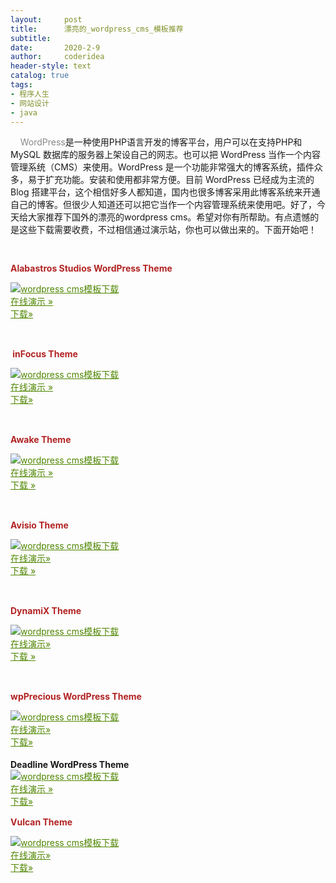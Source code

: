 ```yaml
---
layout:     post
title:      漂亮的_wordpress_cms_模板推荐
subtitle:   
date:       2020-2-9
author:     coderidea
header-style: text
catalog: true
tags:
- 程序人生
- 网站设计
- java
--- 
```

<p><span style="color:#393939;font-family:verdana, 'ms song', Arial, Helvetica, sans-serif;font-size:14px;line-height:21px;">
</span></p>
<p style="margin-left:auto;text-indent:0px;">    <span style="color:#888888;">WordPress</span>是一种使用PHP语言开发的博客平台，用户可以在支持PHP和MySQL 数据库的服务器上架设自己的网志。也可以把 WordPress 当作一个内容管理系统（CMS）来使用。WordPress 是一个功能非常强大的博客系统，插件众多，易于扩充功能。安装和使用都非常方便。目前 WordPress 已经成为主流的 Blog 搭建平台，这个相信好多人都知道，国内也很多博客采用此博客系统来开通自己的博客。但很少人知道还可以把它当作一个内容管理系统来使用吧。好了，今天给大家推荐下国外的漂亮的wordpress cms。希望对你有所帮助。有点遗憾的是这些下载需要收费，不过相信通过演示站，你也可以做出来的。下面开始吧！</p>
<p style="margin-left:0px;text-indent:0px;vertical-align:baseline;text-align:left;"><span style="vertical-align:baseline;font-size:13px;color:#000000;"><span style="color:#b22222;"><strong>          </strong></span></span></p>
<p style="margin-left:0px;text-indent:0px;font-weight:inherit;font-style:inherit;font-size:14px;font-family:inherit;vertical-align:baseline;text-align:left;"><span style="font-weight:inherit;font-style:inherit;font-size:14px;font-family:inherit;vertical-align:baseline;color:#b22222;"><strong style="font-weight:bold;">Alabastros Studios WordPress Theme</strong></span></p>
<div class="image-border" style="font-weight:inherit;font-style:inherit;font-size:14px;font-family:inherit;vertical-align:baseline;text-align:left;">
<div style="font-weight:inherit;font-style:inherit;font-size:14px;font-family:inherit;vertical-align:baseline;"><a style="color:#4f8600;text-decoration:underline;font-weight:inherit;font-style:inherit;font-size:14px;font-family:inherit;vertical-align:baseline;" href="http://themeforest.net/item/alabastros-studios-wordpress-version/123270?ref=ccaopengg"><img title="wordpress cms模板下载" src="http://www.caopeng.net/wp-content/uploads/newly_saved_images/2011/07/191710tUp.jpg" alt="wordpress cms模板下载" /></a></div>
</div>
<div class="hype-btn hype-btn-2 hype-btn-bold" style="font-weight:inherit;font-style:inherit;font-size:14px;font-family:inherit;vertical-align:baseline;text-align:left;"><a style="color:#4f8600;text-decoration:underline;font-weight:inherit;font-style:inherit;font-size:14px;font-family:inherit;vertical-align:baseline;" href="http://themeforest.net/item/alabastros-studios-wordpress-version/full_screen_preview/123270?ref=ccaopengg">在线演示 »</a></div>
<div class="hype-btn hype-btn-2 hype-btn-bold" style="font-weight:inherit;font-style:inherit;font-size:14px;font-family:inherit;vertical-align:baseline;text-align:left;">
<a style="color:#4f8600;text-decoration:underline;font-weight:inherit;font-style:inherit;font-size:14px;font-family:inherit;vertical-align:baseline;" href="http://themeforest.net/item/alabastros-studios-wordpress-version/123270?ref=ccaopengg">下载»</a><br /><img class="alignleft size-full wp-image-3510" title="divider" src="http://www.caopeng.net/wp-content/uploads/newly_saved_images/2011/07/191711aDZ.jpg" alt="wordpress cms模板下载" width="620" height="1" /></div>
<p style="margin-left:0px;text-indent:0px;font-weight:inherit;font-style:inherit;font-size:14px;font-family:inherit;vertical-align:baseline;text-align:left;"><span style="font-weight:inherit;font-style:inherit;font-size:14px;font-family:inherit;vertical-align:baseline;color:#b22222;"><strong style="font-weight:bold;"><br /></strong></span></p>
<p style="margin-left:0px;text-indent:0px;font-weight:inherit;font-style:inherit;font-size:14px;font-family:inherit;vertical-align:baseline;text-align:left;"><span style="font-weight:inherit;font-style:inherit;font-size:14px;font-family:inherit;vertical-align:baseline;color:#b22222;"><strong style="font-weight:bold;"> inFocus Theme</strong></span></p>
<div class="image-border" style="font-weight:inherit;font-style:inherit;font-size:14px;font-family:inherit;vertical-align:baseline;text-align:left;">
<div style="font-weight:inherit;font-style:inherit;font-size:14px;font-family:inherit;vertical-align:baseline;"><a style="color:#4f8600;text-decoration:underline;font-weight:inherit;font-style:inherit;font-size:14px;font-family:inherit;vertical-align:baseline;" href="http://themeforest.net/item/infocus-powerful-professional-wordpress-theme/85486?ref=ccaopengg"><img title="wordpress cms模板下载" src="http://www.caopeng.net/wp-content/uploads/newly_saved_images/2011/07/191711YyU.png" alt="wordpress cms模板下载" /></a></div>
</div>
<div class="hype-btn hype-btn-2 hype-btn-bold" style="font-weight:inherit;font-style:inherit;font-size:14px;font-family:inherit;vertical-align:baseline;text-align:left;">
<a style="color:#4f8600;text-decoration:underline;font-weight:inherit;font-style:inherit;font-size:14px;font-family:inherit;vertical-align:baseline;" href="http://themeforest.net/item/alabastros-studios-wordpress-version/full_screen_preview/123270?ref=ccaopengg">在线演示</a><a style="color:#4f8600;text-decoration:underline;font-weight:inherit;font-style:inherit;font-size:14px;font-family:inherit;vertical-align:baseline;" href="http://themeforest.net/item/infocus-powerful-professional-wordpress-theme/full_screen_preview/85486?ref=ccaopengg"> »</a>
</div>
<div class="hype-btn hype-btn-2 hype-btn-bold" style="font-weight:inherit;font-style:inherit;font-size:14px;font-family:inherit;vertical-align:baseline;text-align:left;">
<a style="color:#4f8600;text-decoration:underline;font-weight:inherit;font-style:inherit;font-size:14px;font-family:inherit;vertical-align:baseline;" href="http://themeforest.net/item/infocus-powerful-professional-wordpress-theme/85486?ref=ccaopengg">下载»</a><br /><img class="alignleft size-full wp-image-3510" title="divider" src="http://www.caopeng.net/wp-content/uploads/newly_saved_images/2011/07/191711aDZ.jpg" alt="wordpress cms模板下载" width="620" height="1" /></div>
<p style="margin-left:0px;text-indent:0px;font-weight:inherit;font-style:inherit;font-size:14px;font-family:inherit;vertical-align:baseline;text-align:left;"><span style="font-weight:inherit;font-style:inherit;font-size:14px;font-family:inherit;vertical-align:baseline;color:#b22222;"><strong style="font-weight:bold;"><br /></strong></span></p>
<p style="margin-left:0px;text-indent:0px;font-weight:inherit;font-style:inherit;font-size:14px;font-family:inherit;vertical-align:baseline;text-align:left;"><span style="font-weight:inherit;font-style:inherit;font-size:14px;font-family:inherit;vertical-align:baseline;color:#b22222;"><strong style="font-weight:bold;">Awake Theme</strong></span></p>
<div class="image-border" style="font-weight:inherit;font-style:inherit;font-size:14px;font-family:inherit;vertical-align:baseline;text-align:left;">
<div style="font-weight:inherit;font-style:inherit;font-size:14px;font-family:inherit;vertical-align:baseline;"><a style="color:#4f8600;text-decoration:underline;font-weight:inherit;font-style:inherit;font-size:14px;font-family:inherit;vertical-align:baseline;" href="http://themeforest.net/item/awake-powerful-professional-wordpress-theme/111267?ref=ccaopengg"><img title="wordpress cms模板下载" src="http://www.caopeng.net/wp-content/uploads/newly_saved_images/2011/07/191711P6e.png" alt="wordpress cms模板下载" /></a></div>
</div>
<div class="hype-btn hype-btn-2 hype-btn-bold" style="font-weight:inherit;font-style:inherit;font-size:14px;font-family:inherit;vertical-align:baseline;text-align:left;"><a style="color:#4f8600;text-decoration:underline;font-weight:inherit;font-style:inherit;font-size:14px;font-family:inherit;vertical-align:baseline;" href="http://themeforest.net/item/awake-powerful-professional-wordpress-theme/full_screen_preview/111267?ref=ccaopengg">在线演示 »</a></div>
<div class="hype-btn hype-btn-2 hype-btn-bold" style="font-weight:inherit;font-style:inherit;font-size:14px;font-family:inherit;vertical-align:baseline;text-align:left;">
<a style="color:#4f8600;text-decoration:underline;font-weight:inherit;font-style:inherit;font-size:14px;font-family:inherit;vertical-align:baseline;" href="http://themeforest.net/item/awake-powerful-professional-wordpress-theme/111267?ref=ccaopengg">下载 »</a><br /><img class="alignleft size-full wp-image-3510" title="divider" src="http://www.caopeng.net/wp-content/uploads/newly_saved_images/2011/07/191711aDZ.jpg" alt="wordpress cms模板下载" width="620" height="1" /></div>
<p style="margin-left:0px;text-indent:0px;font-weight:inherit;font-style:inherit;font-size:14px;font-family:inherit;vertical-align:baseline;text-align:left;"><span style="font-weight:inherit;font-style:inherit;font-size:14px;font-family:inherit;vertical-align:baseline;color:#b22222;"><strong style="font-weight:bold;"><br /></strong></span></p>
<p style="margin-left:0px;text-indent:0px;font-weight:inherit;font-style:inherit;font-size:14px;font-family:inherit;vertical-align:baseline;text-align:left;"><span style="font-weight:inherit;font-style:inherit;font-size:14px;font-family:inherit;vertical-align:baseline;color:#b22222;"><strong style="font-weight:bold;">Avisio Theme</strong></span></p>
<div class="image-border" style="font-weight:inherit;font-style:inherit;font-size:14px;font-family:inherit;vertical-align:baseline;text-align:left;">
<div style="font-weight:inherit;font-style:inherit;font-size:14px;font-family:inherit;vertical-align:baseline;"><a style="color:#4f8600;text-decoration:underline;font-weight:inherit;font-style:inherit;font-size:14px;font-family:inherit;vertical-align:baseline;" href="http://themeforest.net/item/avisio-business-and-portfolio/113278?ref=ccaopengg"><img title="wordpress cms模板下载" src="http://www.caopeng.net/wp-content/uploads/newly_saved_images/2011/07/1917114tl.jpg" alt="wordpress cms模板下载" /></a></div>
</div>
<div class="hype-btn hype-btn-3 hype-btn-bold" style="font-weight:inherit;font-style:inherit;font-size:14px;font-family:inherit;vertical-align:baseline;text-align:left;">
<a style="color:#4f8600;text-decoration:underline;font-weight:inherit;font-style:inherit;font-size:14px;font-family:inherit;vertical-align:baseline;" href="http://themeforest.net/item/awake-powerful-professional-wordpress-theme/full_screen_preview/111267?ref=ccaopengg">在线演示</a><a style="color:#4f8600;text-decoration:underline;font-weight:inherit;font-style:inherit;font-size:14px;font-family:inherit;vertical-align:baseline;" href="http://themeforest.net/item/avisio-business-and-portfolio/full_screen_preview/113278?ref=ccaopengg">»</a>
</div>
<div class="hype-btn hype-btn-3 hype-btn-bold" style="font-weight:inherit;font-style:inherit;font-size:14px;font-family:inherit;vertical-align:baseline;text-align:left;">
<a style="color:#4f8600;text-decoration:underline;font-weight:inherit;font-style:inherit;font-size:14px;font-family:inherit;vertical-align:baseline;" href="http://themeforest.net/item/avisio-business-and-portfolio/113278?ref=ccaopengg">下载 »</a><br /><img class="alignleft size-full wp-image-3510" title="divider" src="http://www.caopeng.net/wp-content/uploads/newly_saved_images/2011/07/191711aDZ.jpg" alt="wordpress cms模板下载" width="620" height="1" /></div>
<p style="margin-left:0px;text-indent:0px;font-weight:inherit;font-style:inherit;font-size:14px;font-family:inherit;vertical-align:baseline;text-align:left;"><span style="font-weight:inherit;font-style:inherit;font-size:14px;font-family:inherit;vertical-align:baseline;color:#b22222;"><strong style="font-weight:bold;"><br /></strong></span></p>
<p style="margin-left:0px;text-indent:0px;font-weight:inherit;font-style:inherit;font-size:14px;font-family:inherit;vertical-align:baseline;text-align:left;"><span style="font-weight:inherit;font-style:inherit;font-size:14px;font-family:inherit;vertical-align:baseline;color:#b22222;"><strong style="font-weight:bold;">DynamiX Theme</strong></span></p>
<div class="image-border" style="font-weight:inherit;font-style:inherit;font-size:14px;font-family:inherit;vertical-align:baseline;text-align:left;">
<div style="font-weight:inherit;font-style:inherit;font-size:14px;font-family:inherit;vertical-align:baseline;"><a style="color:#4f8600;text-decoration:underline;font-weight:inherit;font-style:inherit;font-size:14px;font-family:inherit;vertical-align:baseline;" href="http://themeforest.net/item/dynamix-premium-wordpress-theme/113901?ref=ccaopengg"><img title="wordpress cms模板下载" src="http://www.caopeng.net/wp-content/uploads/newly_saved_images/2011/07/191712zSJ.jpg" alt="wordpress cms模板下载" /></a></div>
</div>
<div class="hype-btn hype-btn-2 hype-btn-bold" style="font-weight:inherit;font-style:inherit;font-size:14px;font-family:inherit;vertical-align:baseline;text-align:left;">
<a style="color:#4f8600;text-decoration:underline;font-weight:inherit;font-style:inherit;font-size:14px;font-family:inherit;vertical-align:baseline;" href="http://themeforest.net/item/awake-powerful-professional-wordpress-theme/full_screen_preview/111267?ref=ccaopengg">在线演示</a><a style="color:#4f8600;text-decoration:underline;font-weight:inherit;font-style:inherit;font-size:14px;font-family:inherit;vertical-align:baseline;" href="http://themeforest.net/item/dynamix-premium-wordpress-theme/full_screen_preview/113901?ref=ccaopengg">»</a>
</div>
<div class="hype-btn hype-btn-2 hype-btn-bold" style="font-weight:inherit;font-style:inherit;font-size:14px;font-family:inherit;vertical-align:baseline;text-align:left;">
<a style="color:#4f8600;text-decoration:underline;font-weight:inherit;font-style:inherit;font-size:14px;font-family:inherit;vertical-align:baseline;" href="http://themeforest.net/item/dynamix-premium-wordpress-theme/113901?ref=ccaopengg">下载 »</a><br /><img class="alignleft size-full wp-image-3510" title="divider" src="http://www.caopeng.net/wp-content/uploads/newly_saved_images/2011/07/191711aDZ.jpg" alt="wordpress cms模板下载" width="620" height="1" /></div>
<p style="margin-left:0px;text-indent:0px;font-weight:inherit;font-style:inherit;font-size:14px;font-family:inherit;vertical-align:baseline;text-align:left;"><span style="font-weight:inherit;font-style:inherit;font-size:14px;font-family:inherit;vertical-align:baseline;color:#b22222;"><strong style="font-weight:bold;"><br /></strong></span></p>
<p style="margin-left:0px;text-indent:0px;font-weight:inherit;font-style:inherit;font-size:14px;font-family:inherit;vertical-align:baseline;text-align:left;"><span style="font-weight:inherit;font-style:inherit;font-size:14px;font-family:inherit;vertical-align:baseline;color:#b22222;"><strong style="font-weight:bold;">wpPrecious WordPress Theme</strong></span></p>
<div class="image-border" style="font-weight:inherit;font-style:inherit;font-size:14px;font-family:inherit;vertical-align:baseline;text-align:left;">
<div style="font-weight:inherit;font-style:inherit;font-size:14px;font-family:inherit;vertical-align:baseline;"><a style="color:#4f8600;text-decoration:underline;font-weight:inherit;font-style:inherit;font-size:14px;font-family:inherit;vertical-align:baseline;" href="http://themeforest.net/item/wpprecious-infinite-business-themes/123112?ref=ccaopengg"><img title="wordpress cms模板下载" src="http://www.caopeng.net/wp-content/uploads/newly_saved_images/2011/07/1917127V0.jpg" alt="wordpress cms模板下载" /></a></div>
</div>
<div class="hype-btn hype-btn-2 hype-btn-bold" style="font-weight:inherit;font-style:inherit;font-size:14px;font-family:inherit;vertical-align:baseline;text-align:left;">
<a style="color:#4f8600;text-decoration:underline;font-weight:inherit;font-style:inherit;font-size:14px;font-family:inherit;vertical-align:baseline;" href="http://themeforest.net/item/awake-powerful-professional-wordpress-theme/full_screen_preview/111267?ref=ccaopengg">在线演示</a><a style="color:#4f8600;text-decoration:underline;font-weight:inherit;font-style:inherit;font-size:14px;font-family:inherit;vertical-align:baseline;" href="http://themeforest.net/item/wpprecious-infinite-business-themes/full_screen_preview/123112?ref=ccaopengg">»</a>
</div>
<div class="hype-btn hype-btn-2 hype-btn-bold" style="font-weight:inherit;font-style:inherit;font-size:14px;font-family:inherit;vertical-align:baseline;text-align:left;">
<a style="color:#4f8600;text-decoration:underline;font-weight:inherit;font-style:inherit;font-size:14px;font-family:inherit;vertical-align:baseline;" href="http://themeforest.net/item/wpprecious-infinite-business-themes/123112?ref=ccaopengg">下载»</a><br /><img class="alignleft size-full wp-image-3510" title="divider" src="http://www.caopeng.net/wp-content/uploads/newly_saved_images/2011/07/191711aDZ.jpg" alt="wordpress cms模板下载" width="620" height="1" /><strong style="font-weight:bold;"></strong>
</div>
<div class="hype-btn hype-btn-2 hype-btn-bold" style="font-weight:inherit;font-style:inherit;font-size:14px;font-family:inherit;vertical-align:baseline;text-align:left;"><strong style="font-weight:bold;"><br /></strong></div>
<div class="hype-btn hype-btn-2 hype-btn-bold" style="font-weight:inherit;font-style:inherit;font-size:14px;font-family:inherit;vertical-align:baseline;text-align:left;"><strong style="font-weight:bold;">Deadline WordPress Theme</strong></div>
<div class="image-border" style="font-weight:inherit;font-style:inherit;font-size:14px;font-family:inherit;vertical-align:baseline;text-align:left;">
<div style="font-weight:inherit;font-style:inherit;font-size:14px;font-family:inherit;vertical-align:baseline;"><a style="color:#4f8600;text-decoration:underline;font-weight:inherit;font-style:inherit;font-size:14px;font-family:inherit;vertical-align:baseline;" href="http://themeforest.net/item/deadline-premium-wordpress-news-magazine-theme/117203?ref=ccaopengg"><img title="wordpress cms模板下载" src="http://www.caopeng.net/wp-content/uploads/newly_saved_images/2011/07/191712y4J.jpg" alt="wordpress cms模板下载" /></a></div>
</div>
<div class="hype-btn hype-btn-2 hype-btn-bold" style="font-weight:inherit;font-style:inherit;font-size:14px;font-family:inherit;vertical-align:baseline;text-align:left;"><a style="color:#4f8600;text-decoration:underline;font-weight:inherit;font-style:inherit;font-size:14px;font-family:inherit;vertical-align:baseline;" href="http://themeforest.net/item/deadline-premium-wordpress-news-magazine-theme/full_screen_preview/117203?ref=ccaopengg">在线演示 »</a></div>
<div class="hype-btn hype-btn-2 hype-btn-bold" style="font-weight:inherit;font-style:inherit;font-size:14px;font-family:inherit;vertical-align:baseline;text-align:left;">
<a style="color:#4f8600;text-decoration:underline;font-weight:inherit;font-style:inherit;font-size:14px;font-family:inherit;vertical-align:baseline;" href="http://themeforest.net/item/deadline-premium-wordpress-news-magazine-theme/117203?ref=ccaopengg">下载»</a><img class="alignleft size-full wp-image-3510" title="divider" src="http://www.caopeng.net/wp-content/uploads/newly_saved_images/2011/07/191711aDZ.jpg" alt="wordpress cms模板下载" width="620" height="1" /></div>
<p style="margin-left:0px;text-indent:0px;font-weight:inherit;font-style:inherit;font-size:14px;font-family:inherit;vertical-align:baseline;text-align:left;"><span style="font-weight:inherit;font-style:inherit;font-size:14px;font-family:inherit;vertical-align:baseline;color:#b22222;"><strong style="font-weight:bold;">Vulcan Theme</strong></span></p>
<div class="image-border" style="font-weight:inherit;font-style:inherit;font-size:14px;font-family:inherit;vertical-align:baseline;text-align:left;">
<div style="font-weight:inherit;font-style:inherit;font-size:14px;font-family:inherit;vertical-align:baseline;"><a style="color:#4f8600;text-decoration:underline;font-weight:inherit;font-style:inherit;font-size:14px;font-family:inherit;vertical-align:baseline;" href="http://themeforest.net/item/vulcan-minimalist-business-wordpress-theme-4/111625?ref=ccaopengg"><img title="wordpress cms模板下载" src="http://www.caopeng.net/wp-content/uploads/newly_saved_images/2011/07/191713ofb.png" alt="wordpress cms模板下载" /></a></div>
</div>
<div class="hype-btn hype-btn-2 hype-btn-bold" style="font-weight:inherit;font-style:inherit;font-size:14px;font-family:inherit;vertical-align:baseline;text-align:left;">
<a style="color:#4f8600;text-decoration:underline;font-weight:inherit;font-style:inherit;font-size:14px;font-family:inherit;vertical-align:baseline;" href="http://themeforest.net/item/awake-powerful-professional-wordpress-theme/full_screen_preview/111267?ref=ccaopengg">在线演示</a><a style="color:#4f8600;text-decoration:underline;font-weight:inherit;font-style:inherit;font-size:14px;font-family:inherit;vertical-align:baseline;" href="http://themeforest.net/item/vulcan-minimalist-business-wordpress-theme-4/full_screen_preview/111625?ref=ccaopengg">»</a>
</div>
<div class="hype-btn hype-btn-2 hype-btn-bold" style="font-weight:inherit;font-style:inherit;font-size:14px;font-family:inherit;vertical-align:baseline;text-align:left;"><a style="color:#4f8600;text-decoration:underline;font-weight:inherit;font-style:inherit;font-size:14px;font-family:inherit;vertical-align:baseline;" href="http://themeforest.net/item/vulcan-minimalist-business-wordpress-theme-4/111625?ref=ccaopengg">下载»</a></div>
<p> </p>